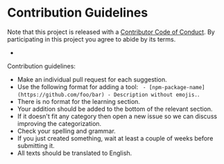 # Contribution Guidelines

Note that this project is released with a [Contributor Code of Conduct](code-of-conduct.md).
By participating in this project you agree to abide by its terms.

-

Contribution guidelines:

- Make an individual pull request for each suggestion.
- Use the following format for adding a tool: ` - [npm-package-name](https://github.com/foo/bar) - Description without emojis.`.
- There is no format for the learning section.
- Your addition should be added to the bottom of the relevant section.
- If it doesn't fit any category then open a new issue so we can discuss improving the categorization.
- Check your spelling and grammar.
- If you just created something, wait at least a couple of weeks before submitting it.
- All texts should be translated to English.
